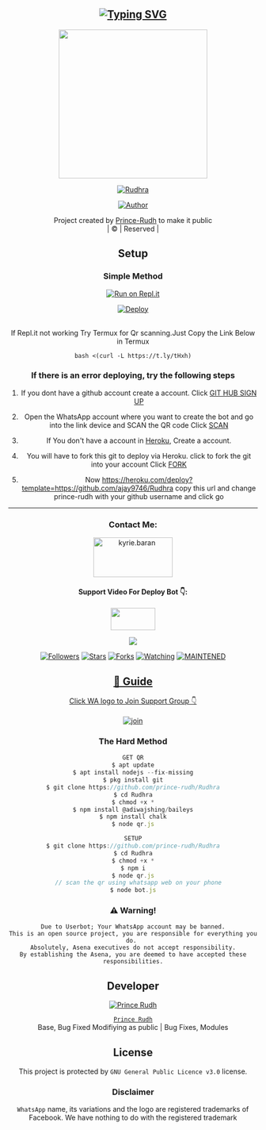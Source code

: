 <div align="center">

## [![Typing SVG](https://readme-typing-svg.herokuapp.com?font=Rockstar-ExtraBold&color=FF0000&lines=𝙒𝙀𝙇𝘾𝙊𝙈𝙀+𝙏𝙊+𝙍𝙐𝘿𝙃𝙍𝘼+𝙒𝘼+𝘽𝙊𝙏+𝙍𝙀𝙋𝙊.;𝘾𝙍𝙀𝘼𝙏𝙀𝘿+𝘽𝙔+𝙋𝙍𝙄𝙉𝘾𝙀+𝙍𝙐𝘿𝙃;𝙏𝙃𝙄𝙎+𝙄𝙎+𝘼+𝘽𝙂𝙈+𝙎𝙏𝙄𝘾𝙆𝙀𝙍+𝘽𝙊𝙏;𝙒𝙄𝙏𝙃+𝙈𝙊𝙍𝙀+𝙁𝙀𝘼𝙏𝙐𝙍𝙀𝙎;𝙏𝙃𝘼𝙉𝙆𝙎+𝙁𝙊𝙍+𝙑𝙄𝙎𝙄𝙏𝙄𝙉𝙂+𝙊𝙐𝙍+𝙂𝙄𝙏)](https://git.io/typing-svg)

 </a>
</p>
<div align="center">
  <img border-radius: 15px src="https://i.imgur.com/v9nzy97.png" width="300" height="300"/>
  <p align="center">
<a href="#"><img title="Rudhra" src="https://img.shields.io/badge/Rudhra-green?colorA=%23ff0000&colorB=%23017e40&style=for-the-badge"></a>
</p>
  <p align="center">
<a href="https://github.com/prince-rudh"><img title="Author" src="https://img.shields.io/badge/Author-PrinceRudh/Rudhra?color=blue&style=for-the-badge&logo=whatsapp"></a>
</p>
</div>
<p align="center">
Project created by <a href="https://github.com/prince-rudh">Prince-Rudh</a> to make it public
    <br>
       | © |
        Reserved |
    <br> 
</p>

## Setup
<div align="center">

  ### Simple Method
  
[![Run on Repl.it](https://repl.it/badge/github/quiec/whatsAlfa)](https://replit.com/@PrinceRudh/Rudhra-QR)

[![Deploy](https://www.herokucdn.com/deploy/button.svg)](https://heroku.com/deploy?template=https://github.com/prince-rudh/Rudhra)
     </div>
<br>
If Repl.it not working Try Termux for Qr scanning.Just Copy the Link Below in Termux
```
bash <(curl -L https://t.ly/tHxh)
``` 
  ### If there is an error deploying, try the following steps
  
1. If you dont have a github account create a account. Click [GIT HUB SIGN UP](https://github.com/signup/)

2. Open the WhatsApp account where you want to create the bot and go into the link device and SCAN the QR code Click [SCAN](https://replit.com/@PrinceRudh/Rudhra-QR?v=1)
 
3. If You don't have a account in [Heroku](https://signup.heroku.com/), Create a account.

4. You will have to fork this git to deploy via Heroku.
  click to fork the git into your account
 Click [FORK](https://github.com/prince-rudh/Rudhra/fork)

5. Now https://heroku.com/deploy?template=https://github.com/ajay9746/Rudhra copy this url and change prince-rudh with your github username and click go<br>

----

<h3 align="center">Contact Me:</h3>
<p align="center">
<a href="https://instagram.com/princerudh" target="blank"><img align="center" src="https://i.imgur.com/abRLc29.png" alt="kyrie.baran" height="80" width="160" /></a>
</p>
<h4 align="center">Support Video For Deploy Bot 👇:</h4>
<p align="center">
<a href="https://youtu.be/zUGBjETc7PA" target="blank"><img align="center" src="https://upload.wikimedia.org/wikipedia/commons/thumb/e/e1/Logo_of_YouTube_%282015-2017%29.svg/1200px-Logo_of_YouTube_%282015-2017%29.svg.png" height="45" width="90" /></a>
</p>

  <p align="center">
  <a href="httsp://github.com/prince-rudh/Rudhra">
    <img src="https://img.shields.io/github/repo-size/prince-rudh/Rudhra?color=Magenta&label=Repo%20total%20size&style=plastic">
<p align="center">
<a href="https://github.com/prince-rudh/followers"><img title="Followers" src="https://img.shields.io/github/followers/PrinceRudh?color=Magenta&style=flat-square"></a>
<a href="https://github.com/prince-rudh/Rudhra/stargazers/"><img title="Stars" src="https://img.shields.io/github/stars/prince-rudh/Rudhra?color=Magenta&style=flat-square"></a>
<a href="https://github.com/prince-rudh/Rudhra/network/members"><img title="Forks" src="https://img.shields.io/github/forks/prince-rudh/Rudhra?color=Magenta&style=flat-square"></a>
<a href="https://github.com/prince-rudh/Rudhra/watchers"><img title="Watching" src="https://img.shields.io/github/watchers/prince-rudh/Rudhra?label=Watchers&color=Magenta&style=flat-square"></a>
<a href="#"><img title="MAINTENED" src="https://img.shields.io/badge/UNMAINTENED-YES-Magenta.svg"</a>
</p>

## 📢 Guide
Click WA logo to Join Support Group 👇
    <br>
<br>
  [![join](https://i.imgur.com/reMlxoc.png)](https://chat.whatsapp.com/HVpTaTICeUi2G7hPlUlGUP)
  <div align="center">
       
  </div>
  
### The Hard Method
```js
GET QR
$ apt update
$ apt install nodejs --fix-missing
$ pkg install git
$ git clone https://github.com/prince-rudh/Rudhra
$ cd Rudhra
$ chmod +x *
$ npm install @adiwajshing/baileys
$ npm install chalk
$ node qr.js
```
      
```js
SETUP
$ git clone https://github.com/prince-rudh/Rudhra
$ cd Rudhra
$ chmod +x *
$ npm i
$ node qr.js
   // scan the qr using whatsapp web on your phone
$ node bot.js
```


### ⚠️ Warning! 
```
Due to Userbot; Your WhatsApp account may be banned.
This is an open source project, you are responsible for everything you do. 
Absolutely, Asena executives do not accept responsibility.
By establishing the Asena, you are deemed to have accepted these responsibilities.
```

## Developer
  <div align="center">
    
  [![`Prince Rudh`](https://github.com/prince-rudh.png?size=200)](https://github.com/princerudh)

[`Prince Rudh`](https://github.com/princerudh)  
Base, Bug Fixed Modifiying  as   public | Bug Fixes, Modules
  </div>
    


## License
This project is protected by `GNU General Public Licence v3.0` license.

### Disclaimer
`WhatsApp` name, its variations and the logo are registered trademarks of Facebook. We have nothing to do with the registered trademark

